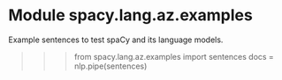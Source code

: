 Module spacy.lang.az.examples
=============================
Example sentences to test spaCy and its language models.
>>> from spacy.lang.az.examples import sentences
>>> docs = nlp.pipe(sentences)